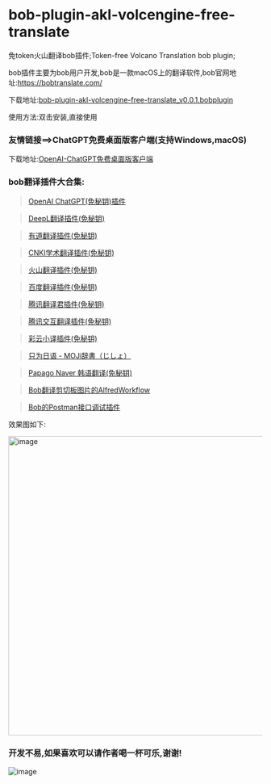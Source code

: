 # bob-plugin-akl-volcengine-free-translate
免token火山翻译bob插件;Token-free Volcano Translation bob plugin;

bob插件主要为bob用户开发,bob是一款macOS上的翻译软件,bob官网地址:https://bobtranslate.com/

下载地址:[bob-plugin-akl-volcengine-free-translate_v0.0.1.bobplugin](https://github.com/akl7777777/bob-plugin-akl-volcengine-free-translate/releases/download/v_0.0.1/bob-plugin-akl-volcengine-free-translate_v0.0.1.bobplugin)

使用方法:双击安装,直接使用

### 友情链接==>ChatGPT免费桌面版客户端(支持Windows,macOS)
下载地址:[OpenAI-ChatGPT免费桌面版客户端](https://github.com/akl7777777/free-chatgpt-client-pub)

### bob翻译插件大合集:

>[OpenAI ChatGPT(免秘钥)插件](https://github.com/akl7777777/bob-plugin-akl-chatgpt-free-translate)

>[DeepL翻译插件(免秘钥)](https://github.com/akl7777777/bob-plugin-akl-deepl-free-translate)

>[有道翻译插件(免秘钥)](https://github.com/akl7777777/bob-plugin-akl-youdao-free-translate)

>[CNKI学术翻译插件(免秘钥)](https://github.com/akl7777777/bob-plugin-akl-cnki-free-translate)

>[火山翻译插件(免秘钥)](https://github.com/akl7777777/bob-plugin-akl-volcengine-free-translate)

>[百度翻译插件(免秘钥)](https://github.com/akl7777777/bob-plugin-akl-baidu-free-translate)

>[腾讯翻译君插件(免秘钥)](https://github.com/akl7777777/bob-plugin-akl-tencent-free-translate)

>[腾讯交互翻译插件(免秘钥)](https://github.com/akl7777777/bob-plugin-akl-transmart-free-translate)

>[彩云小译插件(免秘钥)](https://github.com/akl7777777/bob-plugin-akl-caiyunxiaoyi-free-translate)

>[只为日语 - MOJi辞書（じしょ）](https://github.com/akl7777777/bob-plugin-akl-mojidict-translate)

>[Papago Naver 韩语翻译(免秘钥)](https://github.com/akl7777777/bob-plugin-akl-papago-free-translate)

>[Bob翻译剪切板图片的AlfredWorkflow](https://github.com/akl7777777/BobTranslateClipboard)

>[Bob的Postman接口调试插件](https://github.com/akl7777777/bob-plugin-akl-postman)


效果图如下:

<img width="593" alt="image" src="https://user-images.githubusercontent.com/84266551/221334991-87712e16-e034-4acc-8699-5375b671329c.png">

### 开发不易,如果喜欢可以请作者喝一杯可乐,谢谢!


![image](https://user-images.githubusercontent.com/84266551/219829283-3ed1798e-aeed-4174-bbcb-f93bf3008817.png)

